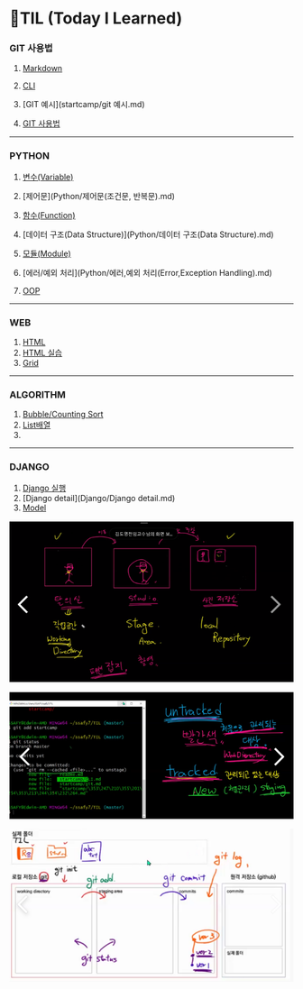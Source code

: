 <h1>🌱TIL (Today I Learned)</h1>

### GIT 사용법

1. [Markdown](startcamp/마크다운md)
2. [CLI](startcamp/CLI.md)

3. [GIT 예시](startcamp/git 예시.md)

4. [GIT 사용법](startcamp/Git.md)

-----

### PYTHON

1. [변수(Variable)](Python/변수(Variable).md)

2. [제어문](Python/제어문(조건문, 반복문).md)
3. [함수(Function)](Python/함수(function).md)
4. [데이터 구조(Data Structure)](Python/데이터 구조(Data Structure).md)
5. [모듈(Module)](Python/모듈(Module).md)
6. [에러/예외 처리](Python/에러,예외 처리(Error,Exception Handling).md)
7. [OOP](Python/OOP.md)

-----

### WEB

1. [HTML](Web/HTML.md)
2. [HTML 실습](Web/HTML+.md)
3. [Grid](Web/grid.md)

----

### ALGORITHM

1. [Bubble/Counting Sort](Algorithm/Bubble,Counting_sort.md)
2. [List배열](Algorithm/List.md)
3. 

---

### DJANGO

1. [Django 실행](Django/Django.md)
2. [Django detail](Django/Django detail.md)
2. [Model](Django/Model.md)



![image-20220113160122362](readme.assets/image-20220113160217951.png)

![image-20220113160135217](readme.assets/image-20220113160135217.png)

![image-20220113160145935](readme.assets/image-20220113160145935.png)

